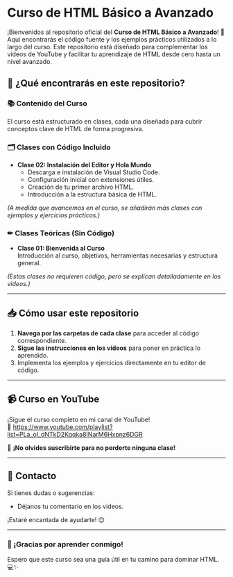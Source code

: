 # Curso de HTML Básico a Avanzado

¡Bienvenidos al repositorio oficial del **Curso de HTML Básico a Avanzado**! 🎉 Aquí encontrarás el código fuente y los ejemplos prácticos utilizados a lo largo del curso. Este repositorio está diseñado para complementar los videos de YouTube y facilitar tu aprendizaje de HTML desde cero hasta un nivel avanzado.

## 🚀 ¿Qué encontrarás en este repositorio?

### 📚 Contenido del Curso
El curso está estructurado en clases, cada una diseñada para cubrir conceptos clave de HTML de forma progresiva.

### 🗂 Clases con Código Incluido
- **Clase 02: Instalación del Editor y Hola Mundo**
  - Descarga e instalación de Visual Studio Code.
  - Configuración inicial con extensiones útiles.
  - Creación de tu primer archivo HTML.
  - Introducción a la estructura básica de HTML.

*(A medida que avancemos en el curso, se añadirán más clases con ejemplos y ejercicios prácticos.)*

### ✏ Clases Teóricas (Sin Código)
- **Clase 01: Bienvenida al Curso**  
  Introducción al curso, objetivos, herramientas necesarias y estructura general.

*(Estas clases no requieren código, pero se explican detalladamente en los videos.)*

---

## 📥 Cómo usar este repositorio
1. **Navega por las carpetas de cada clase** para acceder al código correspondiente.
2. **Sigue las instrucciones en los videos** para poner en práctica lo aprendido.
3. Implementa los ejemplos y ejercicios directamente en tu editor de código.

---

## 📹 Curso en YouTube
¡Sigue el curso completo en mi canal de YouTube!  
🔗 https://www.youtube.com/playlist?list=PLa_oI_dNTkD2Kqqka8INarM6Hxpnz6DGR 

🔔 **¡No olvides suscribirte para no perderte ninguna clase!**

---

## 📧 Contacto
Si tienes dudas o sugerencias:
- Déjanos tu comentario en los videos.  

¡Estaré encantada de ayudarte! 😊

---

### 🌟 ¡Gracias por aprender conmigo!
Espero que este curso sea una guía útil en tu camino para dominar HTML. 💻✨
